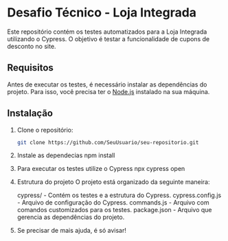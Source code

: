 # Desafio Técnico - Loja Integrada

Este repositório contém os testes automatizados para a Loja Integrada utilizando o Cypress. O objetivo é testar a funcionalidade de cupons de desconto no site.

## Requisitos

Antes de executar os testes, é necessário instalar as dependências do projeto. Para isso, você precisa ter o [Node.js](https://nodejs.org/) instalado na sua máquina.

## Instalação

1. Clone o repositório:

   ```bash
   git clone https://github.com/SeuUsuario/seu-repositorio.git

2. Instale as dependecias
    npm install
3. Para executar os testes utilize o Cypress
    npx cypress open
4. Estrutura do projeto
  O projeto está organizado da seguinte maneira:

    cypress/ - Contém os testes e a estrutura do Cypress.
    cypress.config.js - Arquivo de configuração do Cypress.
    commands.js - Arquivo com comandos customizados para os testes.
    package.json - Arquivo que gerencia as dependências do projeto.
5. Se precisar de mais ajuda, é só avisar!
